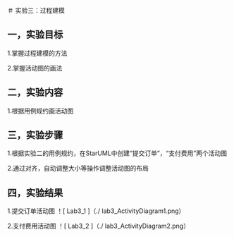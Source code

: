 ＃ 实验三：过程建模

## 一，实验目标

1.掌握过程建模的方法

2.掌握活动图的画法

## 二，实验内容

1.根据用例规约画活动图

## 三，实验步骤

1.根据实验二的用例规约，在StarUML中创建“提交订单”，“支付费用”两个活动图

2.通过对齐，自动调整大小等操作调整活动图的布局

## 四，实验结果

1.提交订单活动图
！[ Lab3_1 ]（./ lab3_ActivityDiagram1.png）

2.支付费用活动图
！[ Lab3_2 ]（./ lab3_ActivityDiagram2.png）

